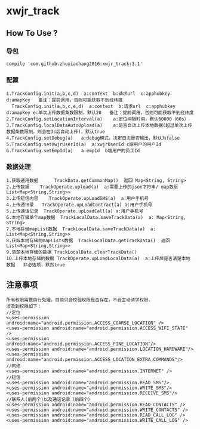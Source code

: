 # xwjr_track

## How To Use ?

### 导包
    compile 'com.github.zhuxiaohang2016:xwjr_track:3.1'
    

### 配置
    1.TrackConfig.init(a,b,c,d)  a:context  b:请求url  c:apphubkey d:amapKey   备注：提前调用，否则可能获取不到经纬度
      TrackConfig.init(a,b,c,e,d)  a:context  b:请求url  c:apphubkey d:amapKey e:单次上传数据条数限制，默认20   备注：提前调用，否则可能获取不到经纬度
    2.TrackConfig.setLocationInterval(a)    a:定位间隔时间，默认60000（60s）
    3.TrackConfig.localDataAutoUpload(a)    a:是否自动上传本地数据(超过单次上传数据条数限制，则会在3s后自动上传)，默认true
    4.TrackConfig.setDebug(a)   a:debug模式，决定日志是否输出，默认为false
    5.TrackConfig.setXwjrUserId(a)  a:xwjrUserId c端用户的用户Id
    6.TrackConfig.setEmpId(a)   a:empId  b端用户的员工Id
    
### 数据处理
    1.获取通用数据      TrackData.getCommonMap()  返回 Map<String, String>  
    2.上传数据    TrackOperate.upload(a)  a:需要上传的json字符串/ map数组 List<Map<String,String>>  
    3.上传短信内容    TrackOperate.upLoadSMS(a)  a:用户手机号  
    4.上传通讯录   TrackOperate.upLoadContract(a) a:用户手机号
    5.上传通话记录  TrackOperate.upLoadCall(a) a:用户手机号
    6.本地存储单个map数据  TrackLocalData.saveTrackData(a)  a: Map<String, String>
    7.本地存储mapList数据  TrackLocalData.saveTrackData(a)  a: List<Map<String,String>> 
    8.获取本地存储的mapLists数据  TrackLocalData.getTrackData()  返回 List<Map<String,String>> 
    9.清楚本地存储的数据 TrackLocalData.clearTrackData()  
    10.上传本地存储的数据 TrackOperate.upLoadLocalData(a)  a:上传后是否清楚本地数据   非必选项，默然true  

## 注意事项
    所有权限需要自行处理，目前只会校验权限是否存在，不会主动请求权限，
    涉及到权限如下：
    //定位
    <uses-permission android:name="android.permission.ACCESS_COARSE_LOCATION" />
    <uses-permission android:name="android.permission.ACCESS_WIFI_STATE" />
    <uses-permission android:name="android.permission.ACCESS_FINE_LOCATION"/>
    <uses-permission android:name="android.permission.LOCATION_HARDWARE"/>
    <uses-permission android:name="android.permission.ACCESS_LOCATION_EXTRA_COMMANDS"/>
    //网络
    <uses-permission android:name="android.permission.INTERNET" />
    //短信
    <uses-permission android:name="android.permission.READ_SMS"/>
    <uses-permission android:name="android.permission.WRITE_SMS"/>
    <uses-permission android:name="android.permission.RECEIVE_SMS"/>
    //联系人(前两个)以及通话记录（前四个）
    <uses-permission android:name="android.permission.READ_CONTACTS" />
    <uses-permission android:name="android.permission.WRITE_CONTACTS" />
    <uses-permission android:name="android.permission.READ_CALL_LOG" />
    <uses-permission android:name="android.permission.WRITE_CALL_LOG" />
